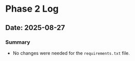 # Phase 2 Log

## Date: 2025-08-27

### Summary

*   No changes were needed for the `requirements.txt` file.
